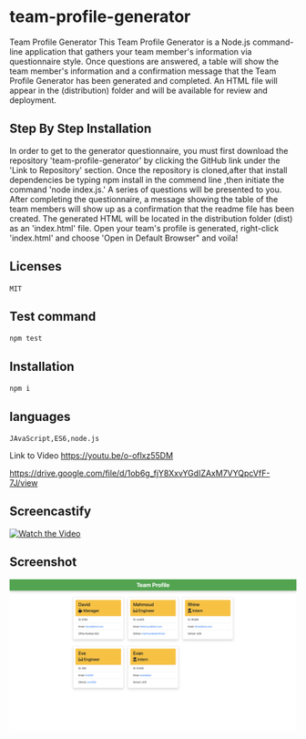 # team-profile-generator

Team Profile Generator
This Team Profile Generator is a Node.js command-line application that gathers your team member's information via questionnaire style. Once questions are answered, a table will show the team member's information and a confirmation message that the Team Profile Generator has been generated and completed. An HTML file will appear in the (distribution) folder and will be available for review and deployment.

## Step By Step Installation

In order to get to the generator questionnaire, you must first download the repository 'team-profile-generator' by clicking the GitHub link under the 'Link to Repository' section. Once the repository is cloned,after that install dependencies be typing npm install in the commend line ,then initiate the command 'node index.js.' A series of questions will be presented to you. After completing the questionnaire, a message showing the table of the team members will show up as a confirmation that the readme file has been created. The generated HTML will be located in the distribution folder (dist) as an 'index.html' file. Open your team's profile is generated, right-click 'index.html' and choose 'Open in Default Browser" and voila!

## Licenses

```${blackBlink.name}
MIT
```

## Test command

```${blackBlink.name}
npm test
```

## Installation

```${blackBlink.name}
npm i
```

## languages

```${blackBlink.name}
JAvaScript,ES6,node.js
```

Link to Video
<https://youtu.be/o-oflxz55DM>

<https://drive.google.com/file/d/1ob6g_fjY8XxvYGdIZAxM7VYQpcVfF-7J/view>

## Screencastify

[![Watch the Video](https://img.youtube.com/vi/o-oflxz55DM/0.jpg)](https://youtu.be/o-oflxz55DM "Team Profile Generator")

## Screenshot

![Screenshot](assets/imges/Team-1.png)

